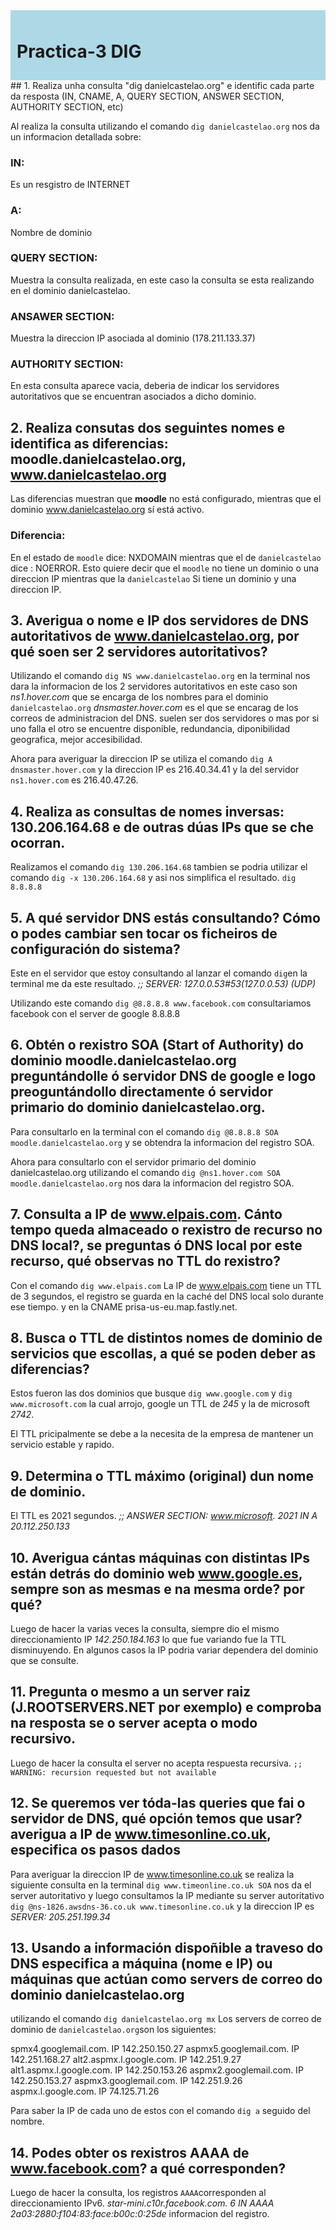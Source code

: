 <div style="background-color: lightblue; padding: 10px;">

# Practica-3 DIG
</div>
## 1. Realiza unha consulta "dig danielcastelao.org" e identific cada parte da resposta (IN, CNAME, A, QUERY SECTION, ANSWER SECTION, AUTHORITY SECTION, etc)

 Al realiza la consulta utilizando el comando `dig danielcastelao.org` nos da un informacion detallada sobre:
 ### IN: 
 Es un resgistro de INTERNET
 ### A: 
 Nombre de dominio
 ### QUERY SECTION: 
 Muestra la consulta realizada, en este caso la consulta se esta realizando en el dominio danielcastelao.
 ### ANSAWER SECTION: 
 Muestra la direccion IP asociada al dominio (178.211.133.37)
 ### AUTHORITY SECTION:
 En esta consulta aparece vacia, deberia de indicar los servidores autoritativos que se encuentran asociados a dicho dominio.

## 2. Realiza consutas dos seguintes nomes e identifica as diferencias: moodle.danielcastelao.org, www.danielcastelao.org  

Las diferencias muestran que **moodle** no está configurado, mientras que el dominio www.danielcastelao.org sí está activo.

### Diferencia:

En el estado de `moodle` dice: NXDOMAIN mientras que el de `danielcastelao` dice : NOERROR. Esto quiere decir que el `moodle` no tiene un dominio o una  direccion IP mientras que la `danielcastelao` Si tiene un dominio y una direccion IP.

## 3. Averigua o nome e IP dos servidores de DNS autoritativos de www.danielcastelao.org, por qué soen ser 2 servidores autoritativos?

Utilizando el comando `dig NS www.danielcastelao.org` en la terminal nos dara la informacion de los 2 servidores autoritativos en este caso son *ns1.hover.com* que se encarga de los nombres para el dominio `danielcastelao.org` *dnsmaster.hover.com* es el que se encarag de los correos de administracion del DNS. suelen ser dos servidores o mas por si uno falla el otro se encuentre disponible, redundancia, diponibilidad geografica, mejor accesibilidad. 

Ahora para averiguar la direccion IP se utiliza el comando `dig A dnsmaster.hover.com` y la direccion IP es 216.40.34.41  y la del servidor `ns1.hover.com` es 216.40.47.26.

## 4. Realiza as consultas de nomes inversas: 130.206.164.68 e de outras dúas IPs que se che ocorran.

Realizamos el comando `dig 130.206.164.68` tambien se podria utilizar el comando `dig -x 130.206.164.68` y asi nos simplifica el resultado.
`dig 8.8.8.8`

## 5. A qué servidor DNS estás consultando? Cómo o podes cambiar sen tocar os ficheiros de configuración do sistema?

Este en el servidor que estoy consultando al lanzar el comando `dig`en la terminal me da este resultado. *;; SERVER: 127.0.0.53#53(127.0.0.53) (UDP)* 

Utilizando este comando `dig @8.8.8.8 www.facebook.com` consultariamos facebook con el server de google 8.8.8.8

## 6. Obtén o rexistro SOA (Start of Authority) do dominio  moodle.danielcastelao.org preguntándolle ó servidor DNS de google e logo preoguntándollo directamente ó servidor primario do dominio danielcastelao.org. 

Para consultarlo en la terminal con el comando `dig @8.8.8.8 SOA moodle.danielcastelao.org` y se obtendra la informacion del registro SOA.

Ahora para consultarlo con el servidor primario del dominio danielcastelao.org utilizando el comando `dig @ns1.hover.com SOA moodle.danielcastelao.org` nos dara la informacion del registro SOA.

## 7. Consulta a IP de www.elpais.com. Cánto tempo queda almaceado o rexistro de recurso no DNS local?, se preguntas ó DNS local por este recurso, qué observas no TTL do rexistro?

 Con el comando `dig www.elpais.com` La IP de www.elpais.com tiene un TTL de 3 segundos, el registro se guarda en la caché del DNS local solo durante ese tiempo. y en la CNAME	prisa-us-eu.map.fastly.net. 

## 8. Busca o TTL de distintos nomes de dominio de servicios que escollas, a qué se poden deber as diferencias?
Estos fueron las dos dominios que busque `dig www.google.com` y `dig www.microsoft.com`  la cual arrojo, google un TTL de *245* y la de microsoft  *2742*.

El TTL pricipalmente se debe a la necesita de la empresa de mantener un servicio estable y rapido. 


## 9. Determina o TTL máximo (original) dun nome de dominio.

El TTL es 2021 segundos.
*;; ANSWER SECTION:*
*www.microsoft.		2021	IN	A	20.112.250.133*

## 10. Averigua cántas máquinas con distintas IPs están detrás do dominio web www.google.es, sempre son as mesmas e na mesma orde? por qué?
Luego de hacer la  varias veces la consulta, siempre dio el mismo direccionamiento IP *142.250.184.163* lo que fue variando fue la TTL disminuyendo. 
En algunos casos la IP podria variar dependera del dominio que se consulte.
## 11. Pregunta o mesmo a un server raiz (J.ROOTSERVERS.NET por exemplo) e comproba na resposta se o server acepta o modo recursivo.

Luego de hacer la consulta el server no acepta respuesta recursiva. 
`;; WARNING: recursion requested but not available`

## 12. Se queremos ver tóda-las queries que fai o servidor de DNS, qué opción temos que usar? averigua a IP de www.timesonline.co.uk, especifica os pasos dados

Para averiguar la direccion IP de www.timesonline.co.uk se realiza la siguiente consulta en la terminal `dig www.timeonline.co.uk SOA` nos da el server autoritativo y luego consultamos la IP mediante su server autoritativo `dig @ns-1826.awsdns-36.co.uk www.timesonline.co.uk` y la direccion IP es *SERVER: 205.251.199.34* 

## 13. Usando a información dispoñible a traveso do DNS especifica a máquina (nome e IP) ou máquinas que actúan como servers de correo do dominio danielcastelao.org
utilizando el comando `dig danielcastelao.org mx` Los servers de correo de dominio de `danielcastelao.org`son los siguientes:

spmx4.googlemail.com.    IP 142.250.150.27
aspmx5.googlemail.com.   IP 142.251.168.27
alt2.aspmx.l.google.com. IP 142.251.9.27
alt1.aspmx.l.google.com. IP 142.250.153.26
aspmx2.googlemail.com.   IP 142.250.153.27
aspmx3.googlemail.com.   IP 142.251.9.26
aspmx.l.google.com.      IP 74.125.71.26

Para saber la IP de cada uno de estos con el comando `dig a` seguido del nombre.

## 14. Podes obter os rexistros AAAA de www.facebook.com? a qué corresponden?
Luego de hacer la consulta, los registros `AAAA`corresponden al direccionamiento IPv6. *star-mini.c10r.facebook.com. 6	IN	AAAA	2a03:2880:f104:83:face:b00c:0:25de* informacion del registro.

